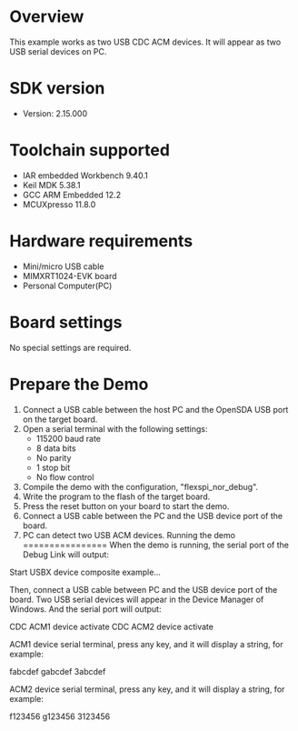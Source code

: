 Overview
========
This example works as two USB CDC ACM devices. It will appear as two USB serial devices on PC.


SDK version
===========
- Version: 2.15.000

Toolchain supported
===================
- IAR embedded Workbench  9.40.1
- Keil MDK  5.38.1
- GCC ARM Embedded  12.2
- MCUXpresso  11.8.0

Hardware requirements
=====================
- Mini/micro USB cable
- MIMXRT1024-EVK board
- Personal Computer(PC)

Board settings
==============
No special settings are required.

Prepare the Demo
================
1.  Connect a USB cable between the host PC and the OpenSDA USB port on the target board.
2.  Open a serial terminal with the following settings:
    - 115200 baud rate
    - 8 data bits
    - No parity
    - 1 stop bit
    - No flow control
3.  Compile the demo with the configuration, "flexspi_nor_debug".
4.  Write the program to the flash of the target board.
5.  Press the reset button on your board to start the demo.
6.  Connect a USB cable between the PC and the USB device port of the board.
7.  PC can detect two USB ACM devices.
Running the demo
================
When the demo is running, the serial port of the Debug Link will output:

Start USBX device composite example...

Then, connect a USB cable between PC and the USB device port of the board.
Two USB serial devices will appear in the Device Manager of Windows.
And the serial port will output:

CDC ACM1 device activate
CDC ACM2 device activate

ACM1 device serial terminal, press any key, and it will display a string, for example:

fabcdef
gabcdef
3abcdef

ACM2 device serial terminal, press any key, and it will display a string, for example:

f123456
g123456
3123456
